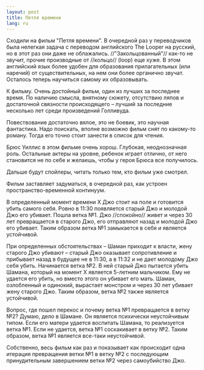 ```yaml
---
layout: post
title: Петля времени 
lang: ru
---
```


Сходили на фильм "Петля времени". В очередной раз у переводчиков была нелегкая задача с переводом английского The Looper на русский, но в этот раз они даже не облажались. //"Закольцованный"// как-то не звучит, прочие производные от //кольцо// (loop) еще хуже. В этом английский язык более удобен для образования прилагательных (или наречий) от существительных, на нем они более органично звучат. Осталось теперь научиться самому их образовывать.

К фильму. Очень достойный фильм, один из лучших за последнее время. По наличию смысла, внятному сюжету, отсутствию ляпов и достаточной связности происходящего – лучший за последние несколько лет среди произведений Голливуда.

Повествование достаточно вялое, это не боевик, это научная фантастика. Надо поискать, вполне возможно фильм снят по какому-то роману. Тогда его точно стоит занести в список для чтения.

Брюс Уиллис в этом фильме очень хорош. Глубокая, неоднозначная роль. Остальные актеры на уровне, ребенок играет отлично, от него становится не по себе и желаешь, чтобы у героя Брюса все получилось.

Дальше будут спойлеры, читать только тем, кто фильм уже смотрел.

Фильм заставляет задуматься, в очередной раз, как устроен пространство-временной континуум.

В определенный момент времени X Джо стоит на поле и готовится убить самого себя. Ровно в 11:30 появляется старый Джо и молодой Джо его убивает. Пошла ветка №1. Джо //спокойно// живет и через 30 лет превращается в старого Джо, его отправляют назад и молодой Джо его убивает. Таким образом ветка №1 замыкается в себя и является устойчивой.

При определенных обстоятельствах – Шаман приходит к власти, жену старого Джо убивают – старый Джо оказывает сопротивление и прибывает назад в будущее не в 11:30, а в 11:32 и не дает молодому Джо себя убить. Начинается ветка №2. В ней старый Джо пытается убить Шамана, который на момент Х является 5-летним мальчиком. Ему не удается его убить, но вместо этого он убивает его мать. Шаман, озлобленный и одинокий, вырастает монстром и через 30 лет убивает жену старого Джо. Таким образом, ветка №2 также является устойчивой.

Вопрос, где пошел перекос и почему ветка №1 превращается в ветку №2? Думаю, дело в Шамане. Он является психически неустойчивым типом. Если его матери удается воспитать Шамана, то реализуется ветка №1. Если не удается, ветка №1 соскакивает в ветку №2. Таким образом, ветка №1 является все-таки неустойчивой.

Собственно, весь фильм как раз и показывает как происходит одна итерация превращения ветки №1 в ветку №2 с последующим принудительным завершением ветки №2 через самоубийство Джо.
